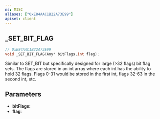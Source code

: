 ```yaml
---
ns: MISC
aliases: ["0xE84AAC1B22A73E99"]
apiset: client
---
```

## _SET_BIT_FLAG

```c
// 0xE84AAC1B22A73E99
void _SET_BIT_FLAG(Any* bitFlags,int flag);
```

Similar to SET_BIT but specifically designed for large (>32 flags) bit flag sets.
The flags are stored in an int array where each int has the ability to hold 32 flags.
Flags 0-31 would be stored in the first int, flags 32-63 in the second int, etc.

## Parameters
* **bitFlags**:
* **flag**:



